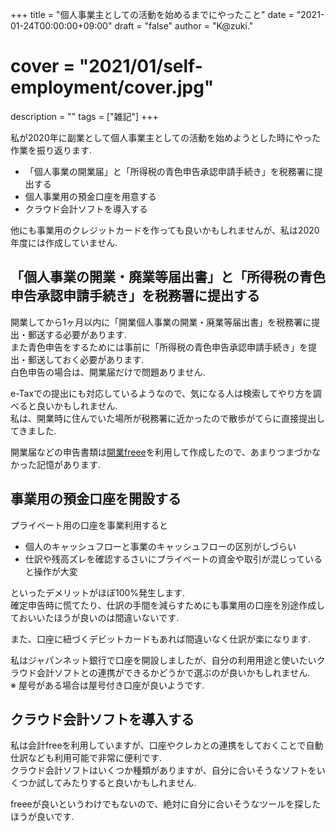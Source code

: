 +++
title = "個人事業主としての活動を始めるまでにやったこと"
date = "2021-01-24T00:00:00+09:00"
draft = "false"
author = "K@zuki."
# cover = "2021/01/self-employment/cover.jpg"
description = ""
tags = ["雑記"]
+++

私が2020年に副業として個人事業主としての活動を始めようとした時にやった作業を振り返ります.  

- 「個人事業の開業届」と「所得税の青色申告承認申請手続き」を税務署に提出する
- 個人事業用の預金口座を用意する
- クラウド会計ソフトを導入する

他にも事業用のクレジットカードを作っても良いかもしれませんが、私は2020年度には作成していません.

## 「個人事業の開業・廃業等届出書」と「所得税の青色申告承認申請手続き」を税務署に提出する

開業してから1ヶ月以内に「開業個人事業の開業・廃業等届出書」を税務署に提出・郵送する必要があります.  
また青色申告をするためには事前に「所得税の青色申告承認申請手続き」を提出・郵送しておく必要があります.  
白色申告の場合は、開業届だけで問題ありません.

e-Taxでの提出にも対応しているようなので、気になる人は検索してやり方を調べると良いかもしれません.  
私は、開業時に住んでいた場所が税務署に近かったので散歩がてらに直接提出してきました.

開業届などの申告書類は[開業freee](https://www.freee.co.jp/kaigyou/)を利用して作成したので、あまりつまづかなかった記憶があります.

## 事業用の預金口座を開設する

プライベート用の口座を事業利用すると

- 個人のキャッシュフローと事業のキャッシュフローの区別がしづらい
- 仕訳や残高ズレを確認するさいにプライベートの資金や取引が混じっていると操作が大変

といったデメリットがほぼ100%発生します.  
確定申告時に慌てたり、仕訳の手間を減らすためにも事業用の口座を別途作成しておいいたほうが良いのは間違いないです.

また、口座に紐づくデビットカードもあれば間違いなく仕訳が楽になります.

私はジャパンネット銀行で口座を開設しましたが、自分の利用用途と使いたいクラウド会計ソフトとの連携ができるかどうかで選ぶのが良いかもしれません.  
※ 屋号がある場合は屋号付き口座が良いようです.

## クラウド会計ソフトを導入する

私は会計freeを利用していますが、口座やクレカとの連携をしておくことで自動仕訳なども利用可能で非常に便利です.  
クラウド会計ソフトはいくつか種類がありますが、自分に合いそうなソフトをいくつか試してみたりすると良いかもしれません.

freeeが良いというわけでもないので、絶対に自分に合いそうなツールを探したほうが良いです.
